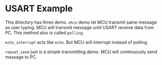 USART Example 
==============
This directory has three demo. 
`ehco` demo let MCU transmit same message as user typing. MCU will transmit message until USART receive data from PC. This method also is called `polling`. 

`echo_interrupt` acts like `echo`. But MCU will interrupt instead of polling.

`repeat_send` just is a simple transmitting demo. MCU will continuously send message to PC.